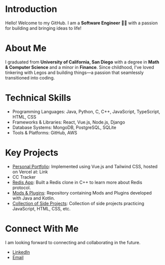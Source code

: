 # Introduction
Hello! Welcome to my GitHub. I am a **Software Engineer** 👨‍💻 with a passion for building and bringing ideas to life!

# About Me
I graduated from **University of California, San Diego** with a degree in **Math & Computer Science** and a minor in **Finance**. Since childhood, I've loved tinkering with Legos and building things—a passion that seamlessly transitioned into coding.

# Technical Skills
- Programming Languages: Java, Python, C, C++, JavaScript, TypeScript, HTML, CSS
- Frameworks & Libraries: React, Vue.js, Node.js, Django
- Database Systems: MongoDB, PostgreSQL, SQLite
- Tools & Platforms: GitHub, AWS

# Key Projects
- [Personal Portfolio](https://github.com/shaanprk/Vue-Personal-Portfolio): Implemented using Vue.js and Tailwind CSS, hosted on Vercel at: Link
- CC Tracker
- [Redis App](https://github.com/shaanprk/redis-app): Built a Redis clone in C++ to learn more about Redis protocol.
- [Mods & Plugins](https://github.com/shaanprk/Mods-Plugins): Repository containing Mods and Plugins developed with Java and Kotlin.
- [Collection of Side Projects](https://github.com/shaanprk/Side_Projects): Collection of side projects practicing JavaScript, HTML, CSS, etc.

# Connect With Me
I am looking forward to connecting and collaborating in the future.
- [LinkedIn](https://www.linkedin.com/in/jeongbin-sean-park/)
- [Email](mailto:imbinpark@gmail.com)

